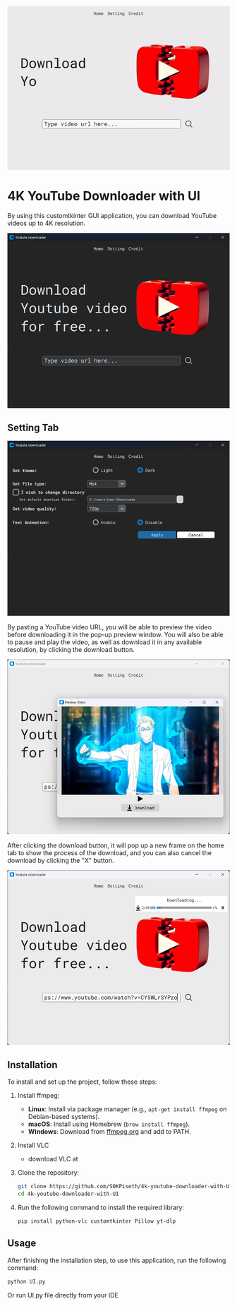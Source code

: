 ![image](https://github.com/S0KPiseth/4k-youtube-downloader-with-UI/blob/main/Screenshots/hometab.gif)
# 4K YouTube Downloader with UI

By using this customtkinter GUI application, you can download YouTube videos up to 4K resolution.


<a href="https://github.com/S0KPiseth/4k-youtube-downloader-with-UI/blob/main/Screenshots/Home_tab_dark.png">
    <img src="https://github.com/S0KPiseth/4k-youtube-downloader-with-UI/blob/main/Screenshots/Home_tab_dark.png" alt="Home Tab Dark" width="600" />
</a>

## Setting Tab

<a href="https://github.com/S0KPiseth/4k-youtube-downloader-with-UI/blob/main/Screenshots/setting_tab.png">
    <img src="https://github.com/S0KPiseth/4k-youtube-downloader-with-UI/blob/main/Screenshots/setting_tab.png" alt="Setting Tab" width="600" />
</a>

By pasting a YouTube video URL, you will be able to preview the video before downloading it in the pop-up preview window.
You will also be able to pause and play the video, as well as download it in any available resolution, by clicking the download button.

<a href="https://www.youtube.com/watch?v=CY5WLrSYPzo">
    <img src="https://github.com/S0KPiseth/4k-youtube-downloader-with-UI/blob/main/Screenshots/Video_preview.png" alt="Video Preview" width="600" />
</a>

After clicking the download button, it will pop up a new frame on the home tab to show the process of the download, and you can also cancel the download by clicking the "X" button.

<a href="https://github.com/S0KPiseth/4k-youtube-downloader-with-UI/blob/main/Screenshots/download.png">
    <img src="https://github.com/S0KPiseth/4k-youtube-downloader-with-UI/blob/main/Screenshots/download.png" alt="Download Process" width="600" />
</a>


## Installation

To install and set up the project, follow these steps:

1. Install ffmpeg:
   - **Linux**: Install via package manager (e.g., `apt-get install ffmpeg` on Debian-based systems).
   - **macOS**: Install using Homebrew (`brew install ffmpeg`).
   - **Windows**: Download from [ffmpeg.org](https://ffmpeg.org/download.html) and add to PATH.

2. Install VLC
   - download VLC at [](https://www.videolan.org/vlc/download-windows.html)
3. Clone the repository:
    ```bash
    git clone https://github.com/S0KPiseth/4k-youtube-downloader-with-UI.git
    cd 4k-youtube-downloader-with-UI
    ```

4. Run the following command to install the required library:
   
    ```bash
    pip install python-vlc customtkinter Pillow yt-dlp
    ```
## Usage

After finishing the installation step, to use this application, run the following command:
```bash
python UI.py
```
Or run UI.py file directly from your IDE
